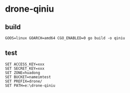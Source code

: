 # drone-qiniu


## build
```
GOOS=linux GOARCH=amd64 CGO_ENABLED=0 go build -o qiniu
```

## test

```
SET ACCESS_KEY=xxx
SET SECRET_KEY=xxx
SET ZONE=huadong
SET BUCKET=nameimtest
SET PREFIX=drone/
SET PATH=e:\drone-qiniu
```